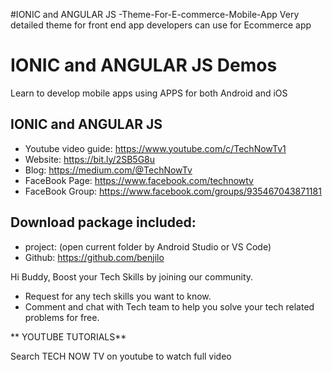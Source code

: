#IONIC and ANGULAR JS -Theme-For-E-commerce-Mobile-App
Very detailed theme for front end app developers can use for Ecommerce app

# IONIC and ANGULAR JS Demos
Learn to develop mobile apps using APPS for both Android and iOS

## IONIC and ANGULAR JS

- Youtube video guide: https://www.youtube.com/c/TechNowTv1
- Website: https://bit.ly/2SB5G8u
- Blog: https://medium.com/@TechNowTv
- FaceBook Page: https://www.facebook.com/technowtv
- FaceBook Group: https://www.facebook.com/groups/935467043871181

## Download package included:
-  project: (open current folder by Android Studio or VS Code)
- Github: https://github.com/benjilo

Hi Buddy, Boost your Tech Skills by joining our community.                                      
- Request for any tech skills you want to know.                            
- Comment and chat with Tech team to help you solve your tech related problems for free.

** YOUTUBE TUTORIALS**

Search TECH NOW TV on youtube to watch full video
